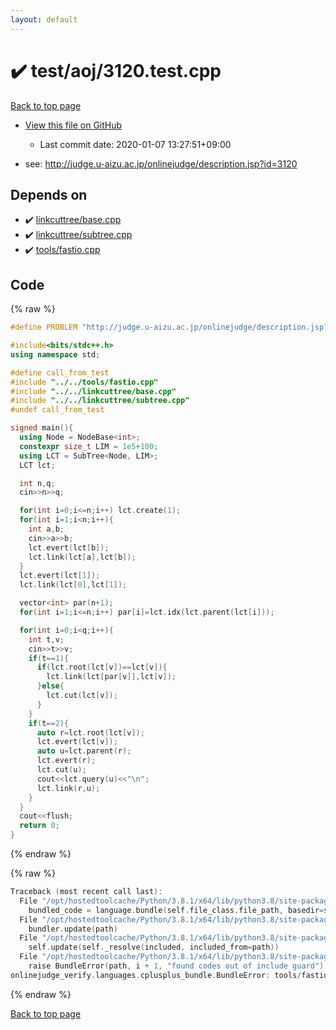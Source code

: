 ```yaml
---
layout: default
---
```


<!-- mathjax config similar to math.stackexchange -->
<script type="text/javascript" async
  src="https://cdnjs.cloudflare.com/ajax/libs/mathjax/2.7.5/MathJax.js?config=TeX-MML-AM_CHTML">
</script>
<script type="text/x-mathjax-config">
  MathJax.Hub.Config({
    TeX: { equationNumbers: { autoNumber: "AMS" }},
    tex2jax: {
      inlineMath: [ ['$','$'] ],
      processEscapes: true
    },
    "HTML-CSS": { matchFontHeight: false },
    displayAlign: "left",
    displayIndent: "2em"
  });
</script>

<script type="text/javascript" src="https://cdnjs.cloudflare.com/ajax/libs/jquery/3.4.1/jquery.min.js"></script>
<script src="https://cdn.jsdelivr.net/npm/jquery-balloon-js@1.1.2/jquery.balloon.min.js" integrity="sha256-ZEYs9VrgAeNuPvs15E39OsyOJaIkXEEt10fzxJ20+2I=" crossorigin="anonymous"></script>
<script type="text/javascript" src="../../../assets/js/copy-button.js"></script>
<link rel="stylesheet" href="../../../assets/css/copy-button.css" />


# :heavy_check_mark: test/aoj/3120.test.cpp

<a href="../../../index.html">Back to top page</a>

* <a href="{{ site.github.repository_url }}/blob/master/test/aoj/3120.test.cpp">View this file on GitHub</a>
    - Last commit date: 2020-01-07 13:27:51+09:00


* see: <a href="http://judge.u-aizu.ac.jp/onlinejudge/description.jsp?id=3120">http://judge.u-aizu.ac.jp/onlinejudge/description.jsp?id=3120</a>


## Depends on

* :heavy_check_mark: <a href="../../../library/linkcuttree/base.cpp.html">linkcuttree/base.cpp</a>
* :heavy_check_mark: <a href="../../../library/linkcuttree/subtree.cpp.html">linkcuttree/subtree.cpp</a>
* :heavy_check_mark: <a href="../../../library/tools/fastio.cpp.html">tools/fastio.cpp</a>


## Code

<a id="unbundled"></a>
{% raw %}
```cpp
#define PROBLEM "http://judge.u-aizu.ac.jp/onlinejudge/description.jsp?id=3120"

#include<bits/stdc++.h>
using namespace std;

#define call_from_test
#include "../../tools/fastio.cpp"
#include "../../linkcuttree/base.cpp"
#include "../../linkcuttree/subtree.cpp"
#undef call_from_test

signed main(){
  using Node = NodeBase<int>;
  constexpr size_t LIM = 1e5+100;
  using LCT = SubTree<Node, LIM>;
  LCT lct;

  int n,q;
  cin>>n>>q;

  for(int i=0;i<=n;i++) lct.create(1);
  for(int i=1;i<n;i++){
    int a,b;
    cin>>a>>b;
    lct.evert(lct[b]);
    lct.link(lct[a],lct[b]);
  }
  lct.evert(lct[1]);
  lct.link(lct[0],lct[1]);

  vector<int> par(n+1);
  for(int i=1;i<=n;i++) par[i]=lct.idx(lct.parent(lct[i]));

  for(int i=0;i<q;i++){
    int t,v;
    cin>>t>>v;
    if(t==1){
      if(lct.root(lct[v])==lct[v]){
        lct.link(lct[par[v]],lct[v]);
      }else{
        lct.cut(lct[v]);
      }
    }
    if(t==2){
      auto r=lct.root(lct[v]);
      lct.evert(lct[v]);
      auto u=lct.parent(r);
      lct.evert(r);
      lct.cut(u);
      cout<<lct.query(u)<<"\n";
      lct.link(r,u);
    }
  }
  cout<<flush;
  return 0;
}

```
{% endraw %}

<a id="bundled"></a>
{% raw %}
```cpp
Traceback (most recent call last):
  File "/opt/hostedtoolcache/Python/3.8.1/x64/lib/python3.8/site-packages/onlinejudge_verify/docs.py", line 347, in write_contents
    bundled_code = language.bundle(self.file_class.file_path, basedir=self.cpp_source_path)
  File "/opt/hostedtoolcache/Python/3.8.1/x64/lib/python3.8/site-packages/onlinejudge_verify/languages/cplusplus.py", line 63, in bundle
    bundler.update(path)
  File "/opt/hostedtoolcache/Python/3.8.1/x64/lib/python3.8/site-packages/onlinejudge_verify/languages/cplusplus_bundle.py", line 182, in update
    self.update(self._resolve(included, included_from=path))
  File "/opt/hostedtoolcache/Python/3.8.1/x64/lib/python3.8/site-packages/onlinejudge_verify/languages/cplusplus_bundle.py", line 151, in update
    raise BundleError(path, i + 1, "found codes out of include guard")
onlinejudge_verify.languages.cplusplus_bundle.BundleError: tools/fastio.cpp: line 5: found codes out of include guard

```
{% endraw %}

<a href="../../../index.html">Back to top page</a>

